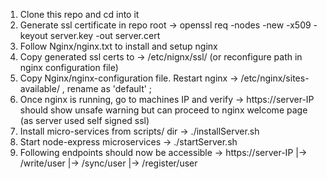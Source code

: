 1.  Clone this repo and cd into it
2.  Generate ssl certificate in repo root                 -> openssl req -nodes -new -x509 -keyout server.key -out server.cert
3.  Follow Nginx/nginx.txt to install and setup nginx
4.  Copy generated ssl certs to                           -> /etc/nignx/ssl/ (or reconfigure path in nginx configuration file)
5.  Copy Nginx/nginx-configuration file. Restart nginx    -> /etc/nginx/sites-available/ , rename as 'default' ; 
6.  Once nginx is running, go to machines IP and verify   -> https://server-IP should show unsafe warning but can proceed to nginx welcome page
    (as server used self signed ssl)
7.  Install micro-services from scripts/ dir              -> ./installServer.sh
8.  Start node-express microservices                      -> ./startServer.sh
9.  Following endpoints should now be accessible          -> https://server-IP
                                                                    |-> /write/user
                                                                    |-> /sync/user
                                                                    |-> /register/user
                                                                   
                                                                   
